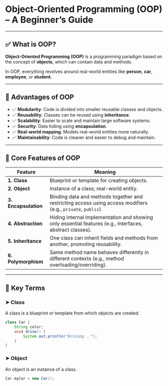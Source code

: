 # Object-Oriented Programming (OOP) – A Beginner’s Guide

---

## ✅ What is OOP?

**Object-Oriented Programming (OOP)** is a programming paradigm based on the concept of **objects**, which can contain data and methods.

In OOP, everything revolves around real-world entities like **person**, **car**, **employee**, or **student**.

---

## 🎯 Advantages of OOP

- ✅ **Modularity**: Code is divided into smaller reusable classes and objects.
- ✅ **Reusability**: Classes can be reused using **inheritance**.
- ✅ **Scalability**: Easier to scale and maintain large software systems.
- ✅ **Security**: Data hiding using **encapsulation**.
- ✅ **Real-world mapping**: Models real-world entities more naturally.
- ✅ **Maintainability**: Code is cleaner and easier to debug and maintain.

---

## 🔰 Core Features of OOP

| Feature         | Meaning |
|----------------|---------|
| **1. Class**    | Blueprint or template for creating objects. |
| **2. Object**   | Instance of a class; real-world entity. |
| **3. Encapsulation** | Binding data and methods together and restricting access using access modifiers (e.g., `private`, `public`). |
| **4. Abstraction**   | Hiding internal implementation and showing only essential features (e.g., interfaces, abstract classes). |
| **5. Inheritance**   | One class can inherit fields and methods from another, promoting reusability. |
| **6. Polymorphism**  | Same method name behaves differently in different contexts (e.g., method overloading/overriding). |

---

## 📘 Key Terms

### ➤ Class
A class is a blueprint or template from which objects are created.
```java
class Car {
    String color;
    void drive() {
        System.out.println("Driving...");
    }
}
```
### ➤ Object
An object is an instance of a class.

```java
Car myCar = new Car();
```

